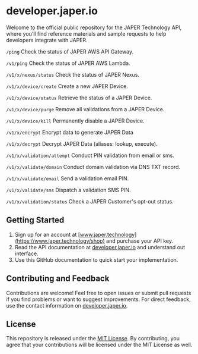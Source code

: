 # developer.japer.io

Welcome to the official public repository for the JAPER Technology API, where you’ll find reference materials and sample requests to help developers integrate with JAPER.

`/ping` Check the status of JAPER AWS API Gateway.

`/v1/ping` Check the status of JAPER AWS Lambda.

`/v1/x/nexus/status` Check the status of JAPER Nexus.

`/v1/x/device/create` Create a new JAPER Device.

`/v1/x/device/status` Retrieve the status of a JAPER Device.

`/v1/x/device/purge` Remove all validations from a JAPER Device.

`/v1/x/device/kill` Permanently disable a JAPER Device.

`/v1/x/encrypt` Encrypt data to generate JAPER Data

`/v1/x/decrypt` Decrypt JAPER Data (aliases: lookup, execute).

`/v1/x/validation/attempt` Conduct PIN validation from email or sms.

`/v1/x/validate/domain` Conduct domain validation via DNS TXT record.

`/v1/x/validate/email` Send a validation email PIN.

`/v1/x/validate/sms` Dispatch a validation SMS PIN.

`/v1/x/validation/status` Check a JAPER Customer's opt-out status.

## Getting Started

1. Sign up for an account at [www.japer.technology](https://www.japer.technology/shop) and purchase your API key.
2. Read the API documentation at [developer.japer.io](https://developer.japer.io) and understand out interface.
3. Use this GitHub documentation to quick start your implementation.

## Contributing and Feedback

Contributions are welcome! Feel free to open issues or submit pull requests if you find problems or want to suggest improvements. For direct feedback, use the contact information on [developer.japer.io](https://developer.japer.io).

## License

This repository is released under the [MIT License](LICENSE.md). By contributing, you agree that your contributions will be licensed under the MIT License as well.
